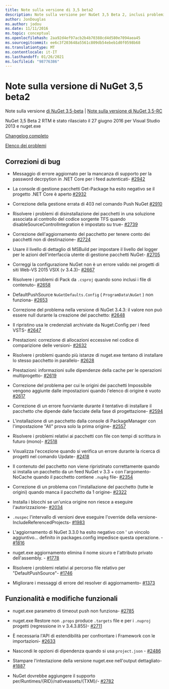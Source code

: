 ```yaml
---
title: Note sulla versione di 3,5 beta2
description: Note sulla versione per NuGet 3,5 Beta 2, inclusi problemi noti, correzioni di bug, funzionalità aggiunte e DCR.
author: JonDouglas
ms.author: jodou
ms.date: 11/11/2016
ms.topic: conceptual
ms.openlocfilehash: 2aa92d4ef97acb2b4b70388cd4d580e7094aea45
ms.sourcegitcommit: ee6c3f203648a5561c809db54ebeb1d0f0598b68
ms.translationtype: MT
ms.contentlocale: it-IT
ms.lasthandoff: 01/26/2021
ms.locfileid: "98776386"
---
```

# <a name="nuget-35-beta2-release-notes"></a>Note sulla versione di NuGet 3,5 beta2

Note sulla versione [di NuGet 3,5-beta](../release-notes/nuget-3.5-Beta.md)  |  [Note sulla versione di NuGet 3,5-RC](../release-notes/nuget-3.5-RC.md)

NuGet 3,5 Beta 2 RTM è stato rilasciato il 27 giugno 2016 per Visual Studio 2013 e nuget.exe

[Changelog completo](https://github.com/NuGet/NuGet.Client/compare/release-3.5.0-beta...release-3.5.0-beta2)

[Elenco dei problemi](https://github.com/Nuget/Home/issues?q=is%3Aissue+milestone%3A%223.5+Beta2%22+is%3Aclosed)

## <a name="bug-fixes"></a>Correzioni di bug

* Messaggio di errore aggiornato per la mancanza di supporto per la password decrpytion in .NET Core per i feed autenticati- [#2942](https://github.com/NuGet/Home/issues/2942)

* La console di gestione pacchetti Get-Package ha esito negativo se il progetto .NET Core è aperto [#2932](https://github.com/NuGet/Home/issues/2932)

* Correzione della gestione errata di 403 nel comando Push NuGet [#2910](https://github.com/NuGet/Home/issues/2910)

* Risolvere i problemi di disinstallazione dei pacchetti in una soluzione associata al controllo del codice sorgente TFS quando disableSourceControlIntegration è impostato su true- [#2739](https://github.com/NuGet/Home/issues/2739)

* Correzione dell'aggiornamento del pacchetto per tenere conto dei pacchetti non di destinazione- [#2724](https://github.com/NuGet/Home/issues/2724)

* Usare il livello di dettaglio di MSBuild per impostare il livello del logger per le azioni dell'interfaccia utente di gestione pacchetti NuGet- [#2705](https://github.com/NuGet/Home/issues/2705)

* Correggi la configurazione NuGet non è un errore valido nei progetti di siti Web-VS 2015 VSIX (v 3.4.3)- [#2667](https://github.com/NuGet/Home/issues/2667)

* Risolvere i problemi di Pack da `.csproj` quando sono inclusi i file di contenuto- [#2658](https://github.com/NuGet/Home/issues/2658)

* DefaultPushSource `NuGetDefaults.Config` ( `ProgramData\NuGet` ) non funziona- [#2653](https://github.com/NuGet/Home/issues/2653)

* Correzione del problema nella versione di NuGet 3.4.3: il valore non può essere null durante la creazione del pacchetto: [#2648](https://github.com/NuGet/Home/issues/2648)

* Il ripristino usa le credenziali archiviate da Nuget.Config per i feed VSTS- [#2647](https://github.com/NuGet/Home/issues/2647)

* Prestazioni: correzione di allocazioni eccessive nel codice di comparizione delle versioni- [#2632](https://github.com/NuGet/Home/issues/2632)

* Risolvere i problemi quando più istanze di nuget.exe tentano di installare lo stesso pacchetto in parallelo- [#2628](https://github.com/NuGet/Home/issues/2628)

* Prestazioni: informazioni sulle dipendenze della cache per le operazioni multiprogetto- [#2619](https://github.com/NuGet/Home/issues/2619)

* Correzione del problema per cui le origini dei pacchetti Impossibile vengono aggiunte dalle impostazioni quando l'elenco di origine è vuoto [#2617](https://github.com/NuGet/Home/issues/2617)

* Correzione di un errore fuorviante durante il tentativo di installare il pacchetto che dipende dalle facciate della fase di progettazione- [#2594](https://github.com/NuGet/Home/issues/2594)

* L'installazione di un pacchetto dalla console di PackageManager con l'impostazione "All" prova solo la prima origine- [#2557](https://github.com/NuGet/Home/issues/2557)

* Risolvere i problemi relativi ai pacchetti con file con tempi di scrittura in futuro (mono)- [#2518](https://github.com/NuGet/Home/issues/2518)

* Visualizza l'eccezione quando si verifica un errore durante la ricerca di progetti nel comando Update- [#2418](https://github.com/NuGet/Home/issues/2418)

* Il contenuto del pacchetto non viene ripristinato correttamente quando si installa un pacchetto da un feed NuGet v 3.3 + con l'argomento-NoCache quando il pacchetto contiene `.nupkg` file- [#2354](https://github.com/NuGet/Home/issues/2354)

* Correzione di un problema con l'installazione del pacchetto (tutte le origini) quando manca il pacchetto da 1 origine- [#2322](https://github.com/NuGet/Home/issues/2322)

* Installa i blocchi se un'unica origine non riesce a eseguire l'autorizzazione- [#2034](https://github.com/NuGet/Home/issues/2034)

* `.nuspec` l'intervallo di versioni deve eseguire l'override della versione-IncludeReferencedProjects- [#1983](https://github.com/NuGet/Home/issues/1983)

* L'aggiornamento di NuGet 3.3.0 ha esito negativo con ' un vincolo aggiuntivo... definito in packages.config impedisce questa operazione. - [#1816](https://github.com/NuGet/Home/issues/1816)

* nuget.exe aggiornamento elimina il nome sicuro e l'attributo privato dell'assembly. - [#1778](https://github.com/NuGet/Home/issues/1778)

* Risolvere i problemi relativi al percorso file relativo per "DefaultPushSource"- [#1746](https://github.com/NuGet/Home/issues/1746)

* Migliorare i messaggi di errore del resolver di aggiornamento- [#1373](https://github.com/NuGet/Home/issues/1373)

## <a name="features-and-behavior-changes"></a>Funzionalità e modifiche funzionali

* nuget.exe parametro di timeout push non funziona- [#2785](https://github.com/NuGet/Home/issues/2785)

* nuget.exe Restore non `.props` produce `.targets` file e per i `.nuproj` progetti (regressione in v 3.4.3.855)- [#2711](https://github.com/NuGet/Home/issues/2711)

* È necessaria l'API di estendibilità per confrontare i Framework con le importazioni- [#2633](https://github.com/NuGet/Home/issues/2633)

* Nascondi le opzioni di dipendenza quando si usa `project.json`  -  [#2486](https://github.com/NuGet/Home/issues/2486)

* Stampare l'intestazione della versione nuget.exe nell'output dettagliato- [#1887](https://github.com/NuGet/Home/issues/1887)

* NuGet dovrebbe aggiungere il supporto per/Runtimes/{RID}/nativeassets/{TXM}/- [#2782](https://github.com/NuGet/Home/issues/2782)
